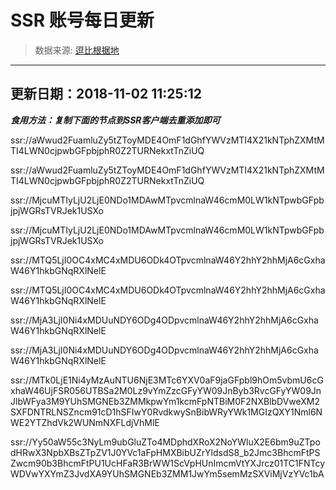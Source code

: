 # SSR 账号每日更新 
> 数据来源: [逗比根据地](https://doub.io/sszhfx/) 
----------------------------------------------
## 更新日期：2018-11-02 11:25:12 
***食用方法：复制下面的节点到SSR客户端去重添加即可***

 ssr://aWwud2FuamluZy5tZToyMDE4OmF1dGhfYWVzMTI4X21kNTphZXMtMTI4LWN0cjpwbGFpbjphR0Z2TURNekxtTnZiUQ


ssr://aWwud2FuamluZy5tZToyMDE4OmF1dGhfYWVzMTI4X21kNTphZXMtMTI4LWN0cjpwbGFpbjphR0Z2TURNekxtTnZiUQ


ssr://MjcuMTIyLjU2LjE0NDo1MDAwMTpvcmlnaW46cmM0LW1kNTpwbGFpbjpjWGRsTVRJek1USXo


ssr://MjcuMTIyLjU2LjE0NDo1MDAwMTpvcmlnaW46cmM0LW1kNTpwbGFpbjpjWGRsTVRJek1USXo

ssr://MTQ5LjI0OC4xMC4xMDU6ODk4OTpvcmlnaW46Y2hhY2hhMjA6cGxhaW46Y1hkbGNqRXlNelE


ssr://MTQ5LjI0OC4xMC4xMDU6ODk4OTpvcmlnaW46Y2hhY2hhMjA6cGxhaW46Y1hkbGNqRXlNelE

ssr://MjA3LjI0Ni4xMDUuNDY6ODg4ODpvcmlnaW46Y2hhY2hhMjA6cGxhaW46Y1hkbGNqRXlNelE


ssr://MjA3LjI0Ni4xMDUuNDY6ODg4ODpvcmlnaW46Y2hhY2hhMjA6cGxhaW46Y1hkbGNqRXlNelE

ssr://MTk0LjE1Ni4yMzAuNTU6NjE3MTc6YXV0aF9jaGFpbl9hOm5vbmU6cGxhaW46UjFSR056UTBSa2M0Lz9vYmZzcGFyYW09JnByb3RvcGFyYW09JnJlbWFya3M9YUhSMGNEb3ZMMkpwYm1kcmFpNTBiM0F2NXBlbDVweXM2SXFDNTRLNSZncm91cD1hSFIwY0RvdkwySnBibWRyYWk1MGIzQXY1Nml6NWE2YTZhdVk2WUNmNXFLdjVhMlE

ssr://Yy50aW55c3NyLm9ubGluZTo4MDphdXRoX2NoYWluX2E6bm9uZTpodHRwX3NpbXBsZTpZV1J0YVc1aFpHMXBibUZrYldsdS8_b2Jmc3BhcmFtPSZwcm90b3BhcmFtPU1UcHFaR3BrWW1ScVpHUnImcmVtYXJrcz01TC1FNTcyWDVwYXYmZ3JvdXA9YUhSMGNEb3ZMM1JwYm5semMzSXViMjVzYVc1bA
